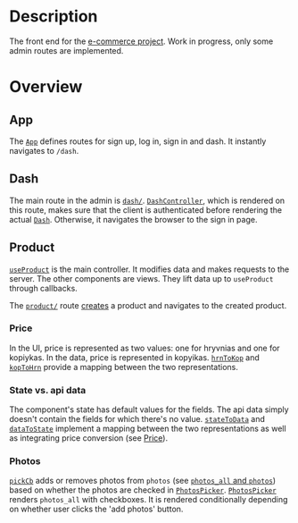 # Description
The front end for the [e-commerce project](https://github.com/gottfried-github/e-commerce-app). Work in progress, only some admin routes are implemented.

# Overview
## App
The [`App`](https://github.com/gottfried-github/e-commerce-react/blob/3856592373852b3f211067bd720516c8919251da/src/admin.js#L103) defines routes for sign up, log in, sign in and dash. It instantly navigates to `/dash`.

## Dash
The main route in the admin is [`dash/`](https://github.com/gottfried-github/e-commerce-react/blob/3856592373852b3f211067bd720516c8919251da/src/admin.js#L109). [`DashController`](https://github.com/gottfried-github/e-commerce-react/blob/3856592373852b3f211067bd720516c8919251da/src/admin.js#L80), which is rendered on this route, makes sure that the client is authenticated before rendering the actual [`Dash`](https://github.com/gottfried-github/e-commerce-react/blob/3856592373852b3f211067bd720516c8919251da/src/admin.js#L56). Otherwise, it navigates the browser to the sign in page.

## Product
[`useProduct`](https://github.com/gottfried-github/e-commerce-react/blob/cdad193292cf3b8e50b1e91eb85bdd09b11e6a3d/src/admin/product.js#L29) is the main controller. It modifies data and makes requests to the server. The other components are views. They lift data up to `useProduct` through callbacks.

The [`product/`](https://github.com/gottfried-github/e-commerce-react/blob/3856592373852b3f211067bd720516c8919251da/src/admin.js#L70) route [creates](https://github.com/gottfried-github/e-commerce-react/blob/cdad193292cf3b8e50b1e91eb85bdd09b11e6a3d/src/admin/product.js#L7) a product and navigates to the created product.

### Price
In the UI, price is represented as two values: one for hryvnias and one for kopiykas. In the data, price is represented in kopyikas. [`hrnToKop`](https://github.com/gottfried-github/e-commerce-react/blob/cdad193292cf3b8e50b1e91eb85bdd09b11e6a3d/src/admin/product-data.js#L17) and [`kopToHrn`](https://github.com/gottfried-github/e-commerce-react/blob/cdad193292cf3b8e50b1e91eb85bdd09b11e6a3d/src/admin/product-data.js#L5) provide a mapping between the two representations.

### State vs. api data
The component's state has default values for the fields. The api data simply doesn't contain the fields for which there's no value. [`stateToData`](https://github.com/gottfried-github/e-commerce-react/blob/cdad193292cf3b8e50b1e91eb85bdd09b11e6a3d/src/admin/product-data.js#L55) and [`dataToState`](https://github.com/gottfried-github/e-commerce-react/blob/cdad193292cf3b8e50b1e91eb85bdd09b11e6a3d/src/admin/product-data.js#L26) implement a mapping between the two representations as well as integrating price conversion (see [Price](#price)).

### Photos
[`pickCb`](https://github.com/gottfried-github/e-commerce-react/blob/cdad193292cf3b8e50b1e91eb85bdd09b11e6a3d/src/admin/product.js#L59) adds or removes photos from `photos` (see [`photos_all` and `photos`](https://github.com/gottfried-github/e-commerce-api#photos_all-and-photos)) based on whether the photos are checked in [`PhotosPicker`](https://github.com/gottfried-github/e-commerce-react/blob/cdad193292cf3b8e50b1e91eb85bdd09b11e6a3d/src/admin/product.js#L186). [`PhotosPicker`](https://github.com/gottfried-github/e-commerce-react/blob/cdad193292cf3b8e50b1e91eb85bdd09b11e6a3d/src/admin/product.js#L186) renders `photos_all` with checkboxes. It is rendered conditionally depending on whether user clicks the 'add photos' button.
